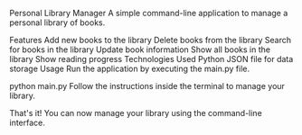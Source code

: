 Personal Library Manager
A simple command-line application to manage a personal library of books.

Features
Add new books to the library
Delete books from the library
Search for books in the library
Update book information
Show all books in the library
Show reading progress
Technologies Used
Python
JSON file for data storage
Usage
Run the application by executing the main.py file.

python main.py
Follow the instructions inside the terminal to manage your library.

That's it! You can now manage your library using the command-line interface.
